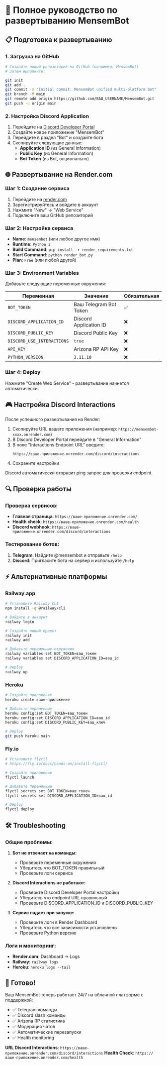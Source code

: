 # 🚀 Полное руководство по развертыванию MensemBot

## 📋 Подготовка к развертыванию

### 1. Загрузка на GitHub

```bash
# Создайте новый репозиторий на GitHub (например: MensemBot)
# Затем выполните:

git init
git add .
git commit -m "Initial commit: MensemBot unified multi-platform bot"
git branch -M main
git remote add origin https://github.com/ВАШ_USERNAME/MensemBot.git
git push -u origin main
```

### 2. Настройка Discord Application

1. Перейдите на [Discord Developer Portal](https://discord.com/developers/applications)
2. Создайте новое приложение "MensemBot"
3. Перейдите в раздел "Bot" и создайте бота
4. Скопируйте следующие данные:
   - **Application ID** (из General Information)
   - **Public Key** (из General Information) 
   - **Bot Token** (из Bot, опционально)

## 🌐 Развертывание на Render.com

### Шаг 1: Создание сервиса
1. Перейдите на [render.com](https://render.com)
2. Зарегистрируйтесь и войдите в аккаунт
3. Нажмите "New" → "Web Service"
4. Подключите ваш GitHub репозиторий

### Шаг 2: Настройка сервиса
- **Name**: `mensembot` (или любое другое имя)
- **Runtime**: `Python 3`
- **Build Command**: `pip install -r render_requirements.txt`
- **Start Command**: `python render_bot.py`
- **Plan**: `Free` (или любой другой)

### Шаг 3: Environment Variables
Добавьте следующие переменные окружения:

| Переменная | Значение | Обязательная |
|-----------|----------|--------------|
| `BOT_TOKEN` | Ваш Telegram Bot Token | ✅ |
| `DISCORD_APPLICATION_ID` | Discord Application ID | ❌ |
| `DISCORD_PUBLIC_KEY` | Discord Public Key | ❌ |
| `DISCORD_USE_INTERACTIONS` | `true` | ❌ |
| `API_KEY` | Arizona RP API Key | ❌ |
| `PYTHON_VERSION` | `3.11.10` | ❌ |

### Шаг 4: Deploy
Нажмите "Create Web Service" - развертывание начнется автоматически.

## 🎮 Настройка Discord Interactions

После успешного развертывания на Render:

1. Скопируйте URL вашего приложения (например: `https://mensembot-xxxx.onrender.com`)
2. В Discord Developer Portal перейдите в "General Information"
3. В поле "Interactions Endpoint URL" введите:
   ```
   https://ваше-приложение.onrender.com/discord/interactions
   ```
4. Сохраните настройки

Discord автоматически отправит ping запрос для проверки endpoint.

## 🔍 Проверка работы

### Проверка сервисов:
- **Главная страница**: `https://ваше-приложение.onrender.com/`
- **Health check**: `https://ваше-приложение.onrender.com/health`
- **Discord webhook**: `https://ваше-приложение.onrender.com/discord/interactions`

### Тестирование ботов:
1. **Telegram**: Найдите @mensembot и отправьте `/help`
2. **Discord**: Пригласите бота на сервер и используйте `/help`

## ⚡ Альтернативные платформы

### Railway.app
```bash
# Установите Railway CLI
npm install -g @railway/cli

# Войдите в аккаунт
railway login

# Создайте новый проект
railway init
railway add

# Добавьте переменные окружения
railway variables set BOT_TOKEN=ваш_токен
railway variables set DISCORD_APPLICATION_ID=ваш_id

# Deploy
railway up
```

### Heroku
```bash
# Создайте приложение
heroku create ваше-приложение

# Добавьте переменные
heroku config:set BOT_TOKEN=ваш_токен
heroku config:set DISCORD_APPLICATION_ID=ваш_id
heroku config:set DISCORD_PUBLIC_KEY=ваш_ключ

# Deploy
git push heroku main
```

### Fly.io
```bash
# Установите flyctl
# https://fly.io/docs/hands-on/install-flyctl/

# Создайте приложение
flyctl launch

# Добавьте переменные
flyctl secrets set BOT_TOKEN=ваш_токен
flyctl secrets set DISCORD_APPLICATION_ID=ваш_id

# Deploy
flyctl deploy
```

## 🛠️ Troubleshooting

### Общие проблемы:

1. **Бот не отвечает на команды:**
   - Проверьте переменные окружения
   - Убедитесь что BOT_TOKEN правильный
   - Проверьте логи сервиса

2. **Discord Interactions не работают:**
   - Проверьте Discord Developer Portal настройки
   - Убедитесь что endpoint URL правильный
   - Проверьте DISCORD_APPLICATION_ID и DISCORD_PUBLIC_KEY

3. **Сервис падает при запуске:**
   - Проверьте логи в Render Dashboard
   - Убедитесь что все зависимости установлены
   - Проверьте Python версию

### Логи и мониторинг:
- **Render.com**: Dashboard → Logs
- **Railway**: `railway logs`
- **Heroku**: `heroku logs --tail`

## 🎉 Готово!

Ваш MensemBot теперь работает 24/7 на облачной платформе с поддержкой:
- ✅ Telegram команды
- ✅ Discord slash команды  
- ✅ Arizona RP статистика
- ✅ Модерация чатов
- ✅ Автоматические перезапуски
- ✅ Health monitoring

**URL Discord Interactions**: `https://ваше-приложение.onrender.com/discord/interactions`
**Health Check**: `https://ваше-приложение.onrender.com/health`